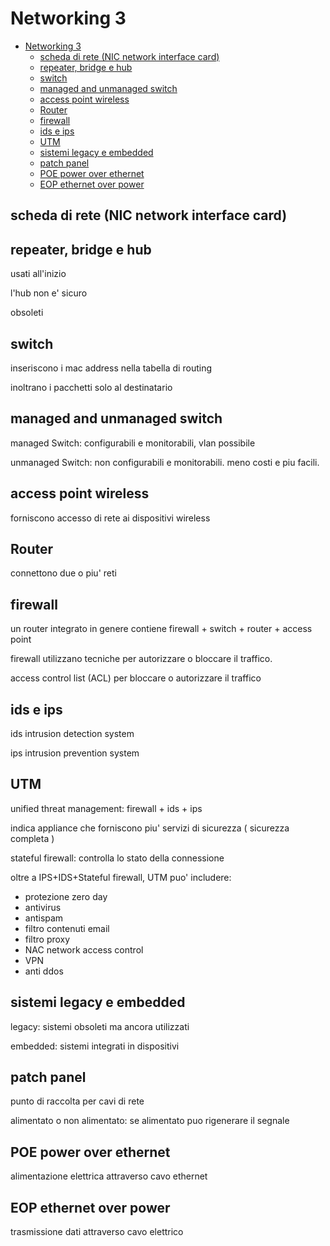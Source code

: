 # Networking 3

<!--toc:start-->

- [Networking 3](#networking-3)
  - [scheda di rete (NIC network interface card)](#scheda-di-rete-nic-network-interface-card)
  - [repeater, bridge e hub](#repeater-bridge-e-hub)
  - [switch](#switch)
  - [managed and unmanaged switch](#managed-and-unmanaged-switch)
  - [access point wireless](#access-point-wireless)
  - [Router](#router)
  - [firewall](#firewall)
  - [ids e ips](#ids-e-ips)
  - [UTM](#utm)
  - [sistemi legacy e embedded](#sistemi-legacy-e-embedded)
  - [patch panel](#patch-panel)
  - [POE power over ethernet](#poe-power-over-ethernet)
  - [EOP ethernet over power](#eop-ethernet-over-power)
  <!--toc:end-->

## scheda di rete (NIC network interface card)

## repeater, bridge e hub

usati all'inizio

l'hub non e' sicuro

obsoleti

## switch

inseriscono i mac address nella tabella di routing

inoltrano i pacchetti solo al destinatario

## managed and unmanaged switch

managed Switch: configurabili e monitorabili, vlan possibile

unmanaged Switch: non configurabili e monitorabili. meno costi e piu facili.

## access point wireless

forniscono accesso di rete ai dispositivi wireless

## Router

connettono due o piu' reti

## firewall

un router integrato in genere contiene firewall + switch + router + access point

firewall utilizzano tecniche per autorizzare o bloccare il traffico.

access control list (ACL) per bloccare o autorizzare il traffico

## ids e ips

ids intrusion detection system

ips intrusion prevention system

## UTM

unified threat management: firewall + ids + ips

indica appliance che forniscono piu' servizi di sicurezza ( sicurezza completa )

stateful firewall: controlla lo stato della connessione

oltre a IPS+IDS+Stateful firewall, UTM puo' includere:

- protezione zero day
- antivirus
- antispam
- filtro contenuti email
- filtro proxy
- NAC network access control
- VPN
- anti ddos

## sistemi legacy e embedded

legacy: sistemi obsoleti ma ancora utilizzati

embedded: sistemi integrati in dispositivi

## patch panel

punto di raccolta per cavi di rete

alimentato o non alimentato: se alimentato puo rigenerare il segnale

## POE power over ethernet

alimentazione elettrica attraverso cavo ethernet

## EOP ethernet over power

trasmissione dati attraverso cavo elettrico
